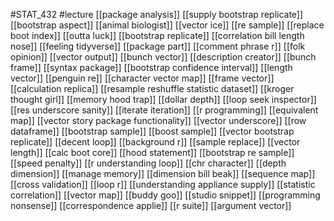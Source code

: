#STAT_432
#lecture
[[package analysis]]
[[supply bootstrap replicate]]
[[bootstrap aspect]]
[[animal biologist]]
[[vector ice]]
[[re sample]]
[[replace boot index]]
[[outta luck]]
[[bootstrap replicate]]
[[correlation bill length nose]]
[[feeling tidyverse]]
[[package part]]
[[comment phrase r]]
[[folk opinion]]
[[vector output]]
[[bunch vector]]
[[description creator]]
[[bunch frame]]
[[syntax package]]
[[bootstrap confidence interval]]
[[length vector]]
[[penguin re]]
[[character vector map]]
[[frame vector]]
[[calculation replica]]
[[resample reshuffle statistic dataset]]
[[kroger thought girl]]
[[memory hood trap]]
[[dollar depth]]
[[loop seek inspector]]
[[res underscore sanity]]
[[iterate iteration]]
[[r programming]]
[[equivalent map]]
[[vector story package functionality]]
[[vector underscore]]
[[row dataframe]]
[[bootstrap sample]]
[[boost sample]]
[[vector bootstrap replicate]]
[[decent loop]]
[[background r]]
[[sample replace]]
[[vector length]]
[[calc boot core]]
[[hood statement]]
[[bootstrap re sample]]
[[speed penalty]]
[[r understanding loop]]
[[chr character]]
[[depth dimension]]
[[manage memory]]
[[dimension bill beak]]
[[sequence map]]
[[cross validation]]
[[loop r]]
[[understanding appliance supply]]
[[statistic correlation]]
[[vector map]]
[[buddy goo]]
[[studio snippet]]
[[programming nonsense]]
[[correspondence applie]]
[[r suite]]
[[argument vector]]
